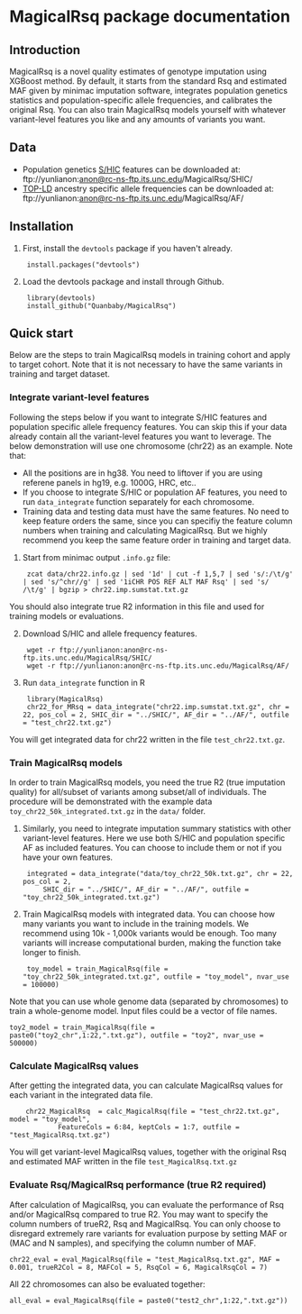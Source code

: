 # MagicalRsq package documentation

## Introduction

MagicalRsq is a novel quality estimates of genotype imputation using XGBoost method. By default, it starts from the standard Rsq and estimated MAF given by minimac imputation software, integrates population genetics statistics and population-specific allele frequencies, and calibrates the original Rsq. You can also train MagicalRsq models yourself with whatever variant-level features you like and any amounts of variants you want. 

## Data

* Population genetics [S/HIC](https://journals.plos.org/plosgenetics/article?id=10.1371/journal.pgen.1005928) features can be downloaded at: ftp://yunlianon:anon@rc-ns-ftp.its.unc.edu/MagicalRsq/SHIC/
* [TOP-LD](<https://www.cell.com/ajhg/fulltext/S0002-9297(22)00154-9>) ancestry specific allele frequencies can be downloaded at: ftp://yunlianon:anon@rc-ns-ftp.its.unc.edu/MagicalRsq/AF/

## Installation

1. First, install the `devtools` package if you haven't already. 

		install.packages("devtools")

2. Load the devtools package and install through Github.

		library(devtools)
		install_github("Quanbaby/MagicalRsq")


## Quick start

Below are the steps to train MagicalRsq models in training cohort and apply to target cohort. Note that it is not necessary to have the same variants in training and target dataset.

### Integrate variant-level features

Following the steps below if you want to integrate S/HIC features and population specific allele frequency features. You can skip this if your data already contain all the variant-level features you want to leverage. The below demonstration will use one chromosome (chr22) as an example.
Note that:

* All the positions are in hg38. You need to liftover if you are using referene panels in hg19, e.g. 1000G, HRC, etc..
* If you choose to integrate S/HIC or population AF features, you need to run `data_integrate` function separately for each chromosome.
* Training data and testing data must have the same features. No need to keep feature orders the same, since you can specifiy the feature column numbers when training and calculating MagicalRsq. But we highly recommend you keep the same feature order in training and target data.

1. Start from minimac output `.info.gz` file:

		zcat data/chr22.info.gz | sed '1d' | cut -f 1,5,7 | sed 's/:/\t/g' | sed 's/^chr//g' | sed '1iCHR POS REF ALT MAF Rsq' | sed 's/ /\t/g' | bgzip > chr22.imp.sumstat.txt.gz

You should also integrate true R2 information in this file and used for training models or evaluations.

2. Download S/HIC and allele frequency features.

		wget -r ftp://yunlianon:anon@rc-ns-ftp.its.unc.edu/MagicalRsq/SHIC/
		wget -r ftp://yunlianon:anon@rc-ns-ftp.its.unc.edu/MagicalRsq/AF/

2. Run `data_integrate` function in R

		library(MagicalRsq)
		chr22_for_MRsq = data_integrate("chr22.imp.sumstat.txt.gz", chr = 22, pos_col = 2, SHIC_dir = "../SHIC/", AF_dir = "../AF/", outfile = "test_chr22.txt.gz")

You will get integrated data for chr22 written in the file `test_chr22.txt.gz`.


### Train MagicalRsq models

In order to train MagicalRsq models, you need the true R2 (true imputation quality) for all/subset of variants among subset/all of individuals. The procedure will be demonstrated with the example data `toy_chr22_50k_integrated.txt.gz` in the `data/` folder.

1. Similarly, you need to integrate imputation summary statistics with other variant-level features. Here we use both S/HIC and population specific AF as included features. You can choose to include them or not if you have your own features.

		integrated = data_integrate("data/toy_chr22_50k.txt.gz", chr = 22, pos_col = 2, 
			SHIC_dir = "../SHIC/", AF_dir = "../AF/", outfile = "toy_chr22_50k_integrated.txt.gz") 

2. Train MagicalRsq models with integrated data. You can choose how many variants you want to include in the training models. We recommend using 10k - 1,000k variants would be enough. Too many variants will increase computational burden, making the function take longer to finish.

		toy_model = train_MagicalRsq(file = "toy_chr22_50k_integrated.txt.gz", outfile = "toy_model", nvar_use = 100000) 

Note that you can use whole genome data (separated by chromosomes) to train a whole-genome model. Input files could be a vector of file names.

	toy2_model = train_MagicalRsq(file = paste0("toy2_chr",1:22,".txt.gz"), outfile = "toy2", nvar_use = 500000)

### Calculate MagicalRsq values

After getting the integrated data, you can calculate MagicalRsq values for each variant in the integrated data file.

        chr22_MagicalRsq  = calc_MagicalRsq(file = "test_chr22.txt.gz", model = "toy_model",
                FeatureCols = 6:84, keptCols = 1:7, outfile = "test_MagicalRsq.txt.gz")

You will get variant-level MagicalRsq values, together with the original Rsq and estimated MAF written in the file `test_MagicalRsq.txt.gz`


### Evaluate Rsq/MagicalRsq performance (true R2 required)

After calculation of MagicalRsq, you can evaluate the performance of Rsq and/or MagicalRsq compared to true R2. You may want to specify the column numbers of trueR2, Rsq and MagicalRsq. You can only choose to disregard extremely rare variants for evaluation purpose by setting MAF or (MAC and N samples), and specifying the column number of MAF.

	chr22_eval = eval_MagicalRsq(file = "test_MagicalRsq.txt.gz", MAF = 0.001, trueR2Col = 8, MAFCol = 5, RsqCol = 6, MagicalRsqCol = 7)
 
All 22 chromosomes can also be evaluated together:

	all_eval = eval_MagicalRsq(file = paste0("test2_chr",1:22,".txt.gz"))



